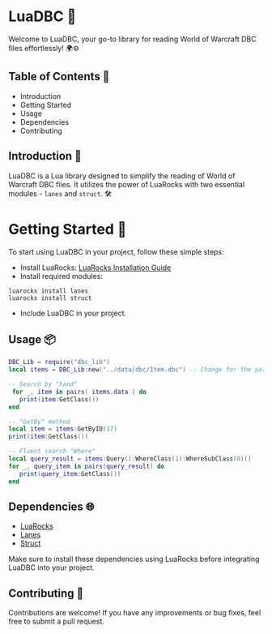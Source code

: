 # LuaDBC 🚀
Welcome to LuaDBC, your go-to library for reading World of Warcraft DBC files effortlessly! 🌍⚙️

## Table of Contents 📑
- Introduction
- Getting Started
- Usage
- Dependencies
- Contributing

## Introduction 🌟
LuaDBC is a Lua library designed to simplify the reading of World of Warcraft DBC files. It utilizes the power of LuaRocks with two essential modules - `lanes` and `struct`. 🛠️

# Getting Started 🚀
To start using LuaDBC in your project, follow these simple steps:

- Install LuaRocks: [LuaRocks Installation Guide](https://github.com/luarocks/luarocks/wiki/Download)
- Install required modules:
```
luarocks install lanes
luarocks install struct
```
- Include LuaDBC in your project.

## Usage 📦
```lua
DBC_Lib = require("dbc_lib")
local items = DBC_Lib:new("../data/dbc/Item.dbc") -- Change for the path of our Item.dbc

-- Search by "hand"
 for _, item in pairs( items.data ) do
   print(item:GetClass())
end

-- "GetBy" method
local item = items:GetByID(17)
print(item:GetClass())

-- Fluent search "Where"
local query_result = items:Query():WhereClass(1):WhereSubClass(0)()
for _, query_item in pairs(query_result) do
   print(query_item:GetClass()) 
end
```

## Dependencies 🌐
- [LuaRocks](https://github.com/luarocks/luarocks)
- [Lanes](https://luarocks.org/modules/benoitgermain/lanes)
- [Struct](https://luarocks.org/modules/luarocks/struct)

Make sure to install these dependencies using LuaRocks before integrating LuaDBC into your project.

## Contributing 🤝
Contributions are welcome! If you have any improvements or bug fixes, feel free to submit a pull request.
